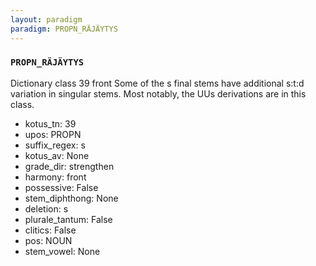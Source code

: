 ```yaml
---
layout: paradigm
paradigm: PROPN_RÄJÄYTYS
---
```

### ` PROPN_RÄJÄYTYS `

Dictionary class 39 front Some of the s final stems have additional s:t:d variation in singular stems. Most notably, the UUs derivations are in this class.
* kotus_tn: 39
* upos: PROPN
* suffix_regex: s
* kotus_av: None
* grade_dir: strengthen
* harmony: front
* possessive: False
* stem_diphthong: None
* deletion: s
* plurale_tantum: False
* clitics: False
* pos: NOUN
* stem_vowel: None
